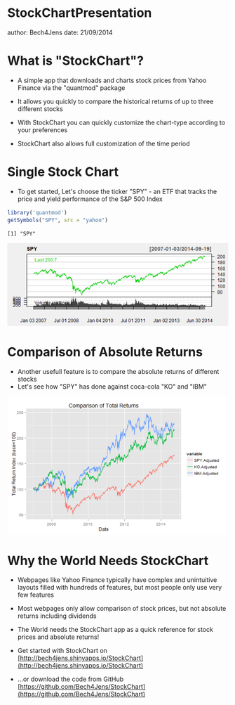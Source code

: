 StockChartPresentation
========================================================
author: Bech4Jens
date: 21/09/2014

What is "StockChart"?
========================================================

- A simple app that downloads and charts stock prices from Yahoo Finance via the "quantmod" package

- It allows you quickly to compare the historical returns of up to three different stocks

- With StockChart you can quickly customize the chart-type according to your preferences

- StockChart also allows full customization of the time period

Single Stock Chart
========================================================
- To get started, Let's choose the ticker "SPY" - an ETF that tracks the price and yield performance of the S&P 500 Index

```r
library('quantmod')
getSymbols("SPY", src = "yahoo")
```

```
[1] "SPY"
```

![plot of chunk unnamed-chunk-2](StockChartPresentation-figure/unnamed-chunk-2.png) 

Comparison of Absolute Returns
========================================================
- Another usefull feature is to compare the absolute returns of different stocks
- Let's see how "SPY" has done against coca-cola "KO" and "IBM"


![plot of chunk unnamed-chunk-4](StockChartPresentation-figure/unnamed-chunk-4.png) 

Why the World Needs StockChart
========================================================
- Webpages like Yahoo Finance typically have complex and unintuitive layouts filled with hundreds of features, but most people only use very few features

- Most webpages only allow comparison of stock prices, but not absolute returns including dividends

- The World needs the StockChart app as a quick reference for stock prices and absolute returns!

- Get started with StockChart on [http://bech4jens.shinyapps.io/StockChart](http://bech4jens.shinyapps.io/StockChart)
- ...or download the code from GitHub [https://github.com/Bech4Jens/StockChart](https://github.com/Bech4Jens/StockChart)

